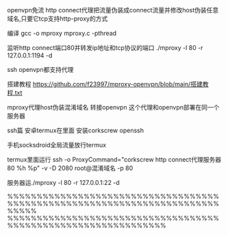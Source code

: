 
openvpn免流
http connect代理把流量伪装成connect流量并修改host伪装任意域名,只要它tcp支持http-proxy的方式

编译
gcc -o mproxy mproxy.c -pthread

监听http connect端口80并转发ip地址和tcp协议的端口
./mproxy -l 80 -r 127.0.0.1:1194 -d

ssh openvpn都支持代理


搭建教程
https://github.com/f23997/mproxy-openvpn/blob/main/搭建教程.txt


mproxy代理host伪装混淆域名 转接openvpn
这个代理和openvpn部署在同一个服务器



ssh篇
安卓termux在里面
安装corkscrew openssh

手机socksdroid全局流量放行termux


termux里面运行
ssh -o ProxyCommand="corkscrew http connect代理服务器 80 %h %p" -v -D 2080 root@混淆域名 -p 80


服务器运./mproxy -l 80 -r 127.0.0.1:22 -d









%%%%%%%%%%%%%%%%%%%%%%%%%%%%%%%%%%%%%%%%%%%%%%%%%%%%%%%%%%%%%%%%%%%%%%%%%%%%%         %%%%%%%%%%%%%%%%%%%%%%%%%%%%%%%%%%%%%%%%%%%%%%%%%%%%%%%%%%%%%%%


